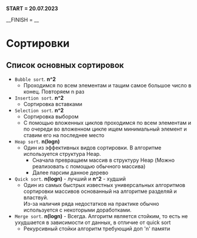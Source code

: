 __START = 20.07.2023__

__FINISH = __

# Сортировки

## Список основных сортировок
* `Bubble sort`. **n^2**
  * Проходимся по всем элементам и тащим самое большое число в конец. Повторяем n раз
* `Insertion sort`. **n^2**
  * Сортировка вставками
* `Selection sort`. **n^2**
  * Сортировка выбором
  * С помощью вложенных циклов проходимся по всем элементам и по очереди во вложенном цикле ищем минимальный элемент и
  ставим его на последнее место 
* `Heap sort`. **n(logn)**
  * Один из эффективных видов сортировки. В алгоритме используется структура Heap.
    * Сначала превращаем массив в структуру Heap (Можно реализовать с помощью обычного массива)
    * Далее парсим данное дерево
* `Quick sort`. **n(logn)** - лучший и **n^2** - худший
  * Один из самых быстрых известных универсальных алгоритмов сортировки массивов основанный на алгоритме разделяй и властвуй. \
  Из-за наличия ряда недостатков на практике обычно используется с некоторыми доработками.
* `Merge sort`. **n(logn)** - Всегда. Алгоритм является стойким, то есть не ухудшается в зависимости от данных, в отличие от quick sort
  * Рекурсивный стойки алгоритм требующий доп 'n' памяти 
